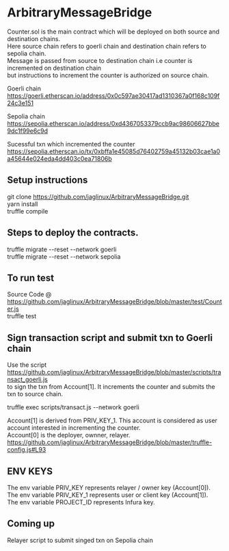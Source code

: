 # ArbitraryMessageBridge

Counter.sol is the main contract which will be deployed on both source and destination chains. <br>
Here source chain refers to goerli chain and destination chain refers to sepolia chain. <br>
Message is passed from source to destination chain i.e counter is incremented on destination chain <br>
but instructions to increment the counter is authorized  on source chain. <br>

Goerli chain 
https://goerli.etherscan.io/address/0x0c597ae30417ad1310367a0f168c109f24c3e151

Sepolia chain
https://sepolia.etherscan.io/address/0xd4367053379ccb9ac98606627bbe9dc1f99e6c9d

Sucessful txn which incremented the counter
https://sepolia.etherscan.io/tx/0xbffa1e45085d76402759a45132b03cae1a0a45644e024eda4dd403c0ea71806b
## Setup instructions<br>
git clone https://github.com/jaglinux/ArbitraryMessageBridge.git <br>
yarn install<br>
truffle compile <br>
## Steps to deploy the contracts. <br>
truffle migrate --reset --network goerli <br>
truffle migrate --reset --network sepolia  <br>
## To run test
Source Code @ https://github.com/jaglinux/ArbitraryMessageBridge/blob/master/test/Counter.js <br>
truffle test

## Sign transaction script and submit txn to Goerli chain 
Use the script https://github.com/jaglinux/ArbitraryMessageBridge/blob/master/scripts/transact_goerli.js <br>
to sign the txn from Account[1]. It increments the counter and submits the txn to source chain. <br>

truffle exec  scripts/transact.js --network goerli <br>

Account[1] is derived from PRIV_KEY_1. This account is considered as user account interested in incrementing the counter. <br>
Account[0] is the deployer, ownner, relayer.
https://github.com/jaglinux/ArbitraryMessageBridge/blob/master/truffle-config.js#L93 <br>
## ENV KEYS
The env variable PRIV_KEY represents relayer / owner key (Account[0]). <br>
The env variable PRIV_KEY_1 represents user or client key (Account[1]). <br>
The env variable PROJECT_ID represents Infura key. <br>

## Coming up
Relayer script to submit singed txn on Sepolia chain <br>
